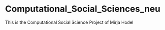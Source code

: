 # Computational_Social_Sciences_neu
This is the Computational Social Science Project of Mirja Hodel
